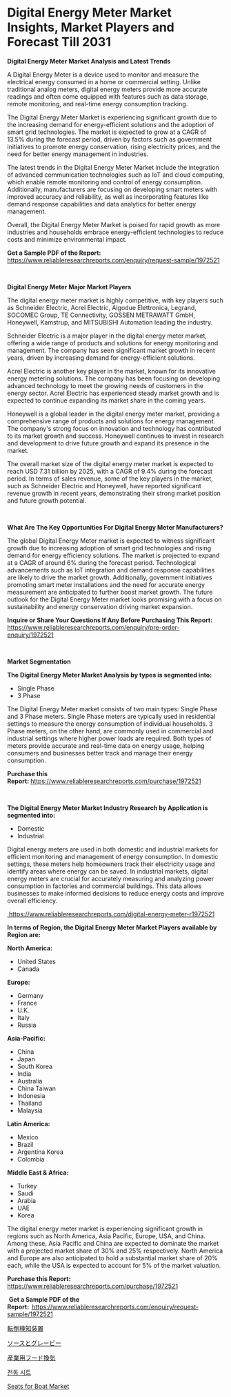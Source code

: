 <p><h1>Digital Energy Meter Market Insights, Market Players and Forecast Till 2031</h1></p><p><strong>Digital Energy Meter Market Analysis and Latest Trends</strong></p>
<p><p>A Digital Energy Meter is a device used to monitor and measure the electrical energy consumed in a home or commercial setting. Unlike traditional analog meters, digital energy meters provide more accurate readings and often come equipped with features such as data storage, remote monitoring, and real-time energy consumption tracking.</p><p>The Digital Energy Meter Market is experiencing significant growth due to the increasing demand for energy-efficient solutions and the adoption of smart grid technologies. The market is expected to grow at a CAGR of 13.5% during the forecast period, driven by factors such as government initiatives to promote energy conservation, rising electricity prices, and the need for better energy management in industries.</p><p>The latest trends in the Digital Energy Meter Market include the integration of advanced communication technologies such as IoT and cloud computing, which enable remote monitoring and control of energy consumption. Additionally, manufacturers are focusing on developing smart meters with improved accuracy and reliability, as well as incorporating features like demand response capabilities and data analytics for better energy management.</p><p>Overall, the Digital Energy Meter Market is poised for rapid growth as more industries and households embrace energy-efficient technologies to reduce costs and minimize environmental impact.</p></p>
<p><strong>Get a Sample PDF of the Report:&nbsp;</strong> <a href="https://www.reliableresearchreports.com/enquiry/request-sample/1972521">https://www.reliableresearchreports.com/enquiry/request-sample/1972521</a></p>
<p>&nbsp;</p>
<p><strong>Digital Energy Meter Major Market Players</strong></p>
<p><p>The digital energy meter market is highly competitive, with key players such as Schneider Electric, Acrel Electric, Algodue Elettronica, Legrand, SOCOMEC Group, TE Connectivity, GOSSEN METRAWATT GmbH, Honeywell, Kamstrup, and MITSUBISHI Automation leading the industry.</p><p>Schneider Electric is a major player in the digital energy meter market, offering a wide range of products and solutions for energy monitoring and management. The company has seen significant market growth in recent years, driven by increasing demand for energy-efficient solutions.</p><p>Acrel Electric is another key player in the market, known for its innovative energy metering solutions. The company has been focusing on developing advanced technology to meet the growing needs of customers in the energy sector. Acrel Electric has experienced steady market growth and is expected to continue expanding its market share in the coming years.</p><p>Honeywell is a global leader in the digital energy meter market, providing a comprehensive range of products and solutions for energy management. The company's strong focus on innovation and technology has contributed to its market growth and success. Honeywell continues to invest in research and development to drive future growth and expand its presence in the market.</p><p>The overall market size of the digital energy meter market is expected to reach USD 7.31 billion by 2025, with a CAGR of 9.4% during the forecast period. In terms of sales revenue, some of the key players in the market, such as Schneider Electric and Honeywell, have reported significant revenue growth in recent years, demonstrating their strong market position and future growth potential.</p></p>
<p>&nbsp;</p>
<p><strong>What Are The Key Opportunities For Digital Energy Meter Manufacturers?</strong></p>
<p><p>The global Digital Energy Meter market is expected to witness significant growth due to increasing adoption of smart grid technologies and rising demand for energy efficiency solutions. The market is projected to expand at a CAGR of around 6% during the forecast period. Technological advancements such as IoT integration and demand response capabilities are likely to drive the market growth. Additionally, government initiatives promoting smart meter installations and the need for accurate energy measurement are anticipated to further boost market growth. The future outlook for the Digital Energy Meter market looks promising with a focus on sustainability and energy conservation driving market expansion.</p></p>
<p><strong>Inquire or Share Your Questions If Any Before Purchasing This Report:</strong> <a href="https://www.reliableresearchreports.com/enquiry/pre-order-enquiry/1972521">https://www.reliableresearchreports.com/enquiry/pre-order-enquiry/1972521</a></p>
<p>&nbsp;</p>
<p><strong>Market Segmentation</strong></p>
<p><strong>The Digital Energy Meter Market Analysis by types is segmented into:</strong></p>
<p><ul><li>Single Phase</li><li>3 Phase</li></ul></p>
<p><p>The Digital Energy Meter market consists of two main types: Single Phase and 3 Phase meters. Single Phase meters are typically used in residential settings to measure the energy consumption of individual households. 3 Phase meters, on the other hand, are commonly used in commercial and industrial settings where higher power loads are required. Both types of meters provide accurate and real-time data on energy usage, helping consumers and businesses better track and manage their energy consumption.</p></p>
<p><strong>Purchase this Report:&nbsp;</strong><a href="https://www.reliableresearchreports.com/purchase/1972521">https://www.reliableresearchreports.com/purchase/1972521</a></p>
<p>&nbsp;</p>
<p><strong>The Digital Energy Meter Market Industry Research by Application is segmented into:</strong></p>
<p><ul><li>Domestic</li><li>Industrial</li></ul></p>
<p><p>Digital energy meters are used in both domestic and industrial markets for efficient monitoring and management of energy consumption. In domestic settings, these meters help homeowners track their electricity usage and identify areas where energy can be saved. In industrial markets, digital energy meters are crucial for accurately measuring and analyzing power consumption in factories and commercial buildings. This data allows businesses to make informed decisions to reduce energy costs and improve overall efficiency.</p></p>
<p><a href="https://www.reliableresearchreports.com/digital-energy-meter-r1972521">&nbsp;https://www.reliableresearchreports.com/digital-energy-meter-r1972521</a></p>
<p><strong>In terms of Region, the Digital Energy Meter Market Players available by Region are:</strong></p>
<p>
    <p> <strong> North America: </strong>
        <ul>
            <li>United States</li>
            <li>Canada</li>
        </ul>
        </p> 
    <p> <strong> Europe: </strong>
        <ul>
            <li>Germany</li>
            <li>France</li>
            <li>U.K.</li>
            <li>Italy</li>
            <li>Russia</li>
        </ul>
        </p> 
    <p> <strong> Asia-Pacific: </strong>
        <ul>
            <li>China</li>
            <li>Japan</li>
            <li>South Korea</li>
            <li>India</li>
            <li>Australia</li>
            <li>China Taiwan</li>
            <li>Indonesia</li>
            <li>Thailand</li>
            <li>Malaysia</li>
        </ul>
        </p> 
    <p> <strong> Latin America: </strong>
        <ul>
            <li>Mexico</li>
            <li>Brazil</li>
            <li>Argentina Korea</li>
            <li>Colombia</li>
        </ul>
        </p> 
    <p> <strong> Middle East & Africa: </strong>
        <ul>
            <li>Turkey</li>
            <li>Saudi</li>
            <li>Arabia</li>
            <li>UAE</li>
            <li>Korea</li>
        </ul>
    </p>
    </p>
<p><p>The digital energy meter market is experiencing significant growth in regions such as North America, Asia Pacific, Europe, USA, and China. Among these, Asia Pacific and China are expected to dominate the market with a projected market share of 30% and 25% respectively. North America and Europe are also anticipated to hold a substantial market share of 20% each, while the USA is expected to account for 5% of the market valuation.</p></p>
<p><strong>Purchase this Report: </strong><a href="https://www.reliableresearchreports.com/purchase/1972521">https://www.reliableresearchreports.com/purchase/1972521</a></p>
<p>&nbsp;<strong>Get a Sample PDF of the Report:&nbsp;&nbsp;</strong><a href="https://www.reliableresearchreports.com/enquiry/request-sample/1972521">https://www.reliableresearchreports.com/enquiry/request-sample/1972521</a></p>
<p><strong></strong></p>
<p><p><a href="https://github.com/RodHoppe07/Market-Research-Report-List-1/blob/main/246422933765.md">転倒検知装置</a></p><p><a href="https://medium.com/@roachbrenda/%E3%82%BD%E3%83%BC%E3%82%B9%E3%81%A8%E3%82%B0%E3%83%AC%E3%83%BC%E3%83%93%E3%83%BC%E3%81%AE%E5%B8%82%E5%A0%B4%E5%B1%95%E6%9C%9B-%E6%A5%AD%E7%95%8C%E6%A6%82%E8%A6%81%E3%81%8A%E3%82%88%E3%81%B3%E4%BA%88%E6%B8%AC-2024%E5%B9%B4%E3%81%8B%E3%82%892031%E5%B9%B4-8fb27401dbfd">ソースとグレービー</a></p><p><a href="https://medium.com/@neilmartin36/%E7%94%A3%E6%A5%AD%E7%94%A8%E3%83%95%E3%83%BC%E3%83%89%E6%8F%9B%E6%B0%97%E5%B8%82%E5%A0%B4-%E7%A8%AE%E9%A1%9E-%E7%94%A8%E9%80%94-%E5%9C%B0%E7%90%86%E3%81%AB%E3%82%88%E3%82%8B%E5%8C%85%E6%8B%AC%E7%9A%84%E8%A9%95%E4%BE%A1-56b2f7bf5f0b">産業用フード換気</a></p><p><a href="https://medium.com/@guyeichert86/%EC%A0%84%EA%B8%B0-%EC%8B%9C%ED%8A%B8-%EC%8B%9C%EC%9E%A5%EC%9D%80-%EC%8B%9C%EC%9E%A5-%EC%A0%90%EC%9C%A0%EC%9C%A8-%EC%8B%9C%EC%9E%A5-%EB%8F%99%ED%96%A5-%EB%B0%8F-%EC%8B%9C%EC%9E%A5-%EC%84%B1%EC%9E%A5%EC%97%90-%EB%8C%80%ED%95%9C-%EC%A0%95%EB%B3%B4%EB%A5%BC-%EC%A0%9C%EA%B3%B5%ED%95%A9%EB%8B%88%EB%8B%A4-7a6435674a87">전동 시트</a></p><p><a href="https://github.com/cecuraprangm/Market-Research-Report-List-2/blob/main/seats-for-boat-market.md">Seats for Boat Market</a></p></p>